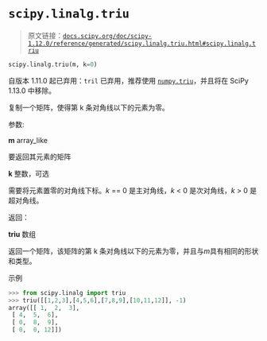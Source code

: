 # `scipy.linalg.triu`

> 原文链接：[`docs.scipy.org/doc/scipy-1.12.0/reference/generated/scipy.linalg.triu.html#scipy.linalg.triu`](https://docs.scipy.org/doc/scipy-1.12.0/reference/generated/scipy.linalg.triu.html#scipy.linalg.triu)

```py
scipy.linalg.triu(m, k=0)
```

自版本 1.11.0 起已弃用：`tril` 已弃用，推荐使用 [`numpy.triu`](https://numpy.org/devdocs/reference/generated/numpy.triu.html#numpy.triu "(在 NumPy v2.0.dev0 中)")，并且将在 SciPy 1.13.0 中移除。

复制一个矩阵，使得第 k 条对角线以下的元素为零。

参数:

**m** array_like

要返回其元素的矩阵

**k** 整数，可选

需要将元素置零的对角线下标。*k* == 0 是主对角线，*k* < 0 是次对角线，*k* > 0 是超对角线。

返回：

**triu** 数组

返回一个矩阵，该矩阵的第 k 条对角线以下的元素为零，并且与*m*具有相同的形状和类型。

示例

```py
>>> from scipy.linalg import triu
>>> triu([[1,2,3],[4,5,6],[7,8,9],[10,11,12]], -1)
array([[ 1,  2,  3],
 [ 4,  5,  6],
 [ 0,  8,  9],
 [ 0,  0, 12]]) 
```
